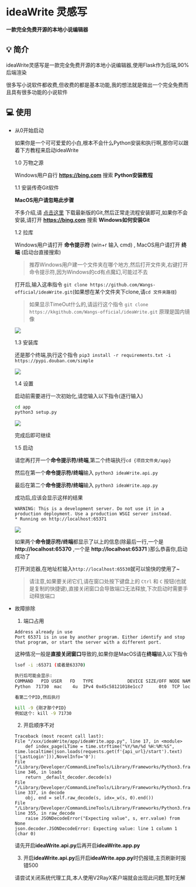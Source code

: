 # ideaWrite 灵感写
**一款完全免费开源的本地小说编辑器**

## 💡 简介

ideaWrite灵感写是一款完全免费开源的本地小说编辑器,使用Flask作为后端,90%后端渲染

很多写小说软件都收费,但收费的都是基本功能,我的想法就是做出一个完全免费而且具有很多功能的小说软件

## 💻 使用

- 从0开始启动

    如果你是一个可可爱爱的小白,根本不会什么Python安装和执行啊,那你可以跟着下方教程来启动ideaWrite

    1.0 万物之源

    Windows用户自行 **https://bing.com** 搜索 **Python安装教程**


    1.1 安装传奇Git软件

    **MacOS用户请忽略此步骤**

    不多介绍,请 [点击这里](https://github.com/git-for-windows/git/releases/download/v2.45.1.windows.1/Git-2.45.1-64-bit.exe) 下载最新版的Git,然后正常走流程安装即可,如果你不会安装,请打开 **https://bing.com** 搜索 **Windows如何安装Git**

    1.2 拉库

    Windows用户请打开 **命令提示符** (win+r 输入 cmd) , MacOS用户请打开 **终端** (启动台直接搜索)

    > 推荐Windows用户建一个文件夹在哪个地方,然后打开文件夹,右键打开命令提示符,因为Windows的cd有点魔幻,可能过不去

    打开后,输入这串指令 `git clone https://github.com/Wangs-official/ideaWrite.git`(如果想在某个文件夹下clone,请`cd 文件夹路径`)

    > 如果显示TimeOut什么的,请运行这个指令 `git clone https://kkgithub.com/Wangs-official/ideaWrite.git` 原理是国内镜像

    ![](https://s3.bmp.ovh/imgs/2024/05/28/7b8fb32a608af02e.png)

    1.3 安装库
    
    还是那个终端,执行这个指令 `pip3 install -r requirements.txt -i https://pypi.douban.com/simple`

    ![](https://s3.bmp.ovh/imgs/2024/05/29/c4f4a63e8536b154.png)

    1.4 设置

    启动前需要进行一次初始化,请您输入以下指令(逐行输入)

    ```bash
    cd app
    python3 setup.py
    ```

    ![](https://s3.bmp.ovh/imgs/2024/05/29/51f7369092d38f35.png)

    完成后即可继续

    1.5 启动

    请您再打开一个**命令提示符/终端**,第二个终端执行`cd {项目文件夹/app}`

    然后在第一个**命令提示符/终端**输入 `python3 ideaWrite.api.py`

    最后在第二个**命令提示符/终端**输入 `python3 ideaWrite.app.py`

    成功后,应该会显示这样的结果

    ```
    WARNING: This is a development server. Do not use it in a production deployment. Use a production WSGI server instead.
    * Running on http://localhost:65371
    ```

    ![](https://s3.bmp.ovh/imgs/2024/05/29/44a346b02ba825ab.png)

    如果两个**命令提示符/终端**都显示了以上的信息(除最后一行,一个是 **http://localhost:65370** ,一个是 **http://localhost:65371** )那么恭喜你,启动成功了

    打开浏览器,在地址栏输入`http://localhost:65530`就可以愉快的使用了~

    > 请注意,如果要关闭它们,请在窗口处按下键盘上的 `Ctrl` 和  `C` 按钮(也就是复制的快捷键),直接关闭窗口会导致端口无法释放,下次启动时需要手动释放端口

- 故障排除

    1. 端口占用

    ```
    Address already in use
    Port 65371 is in use by another program. Either identify and stop that program, or start the server with a different port.
    ```

    这种情况一般是**直接关闭窗口**导致的,如果你是MacOS请在**终端**输入以下指令

    ```bash
    lsof -i :65371 (或者是63370)

    执行后可能会显示:
    COMMAND   PID USER   FD   TYPE             DEVICE SIZE/OFF NODE NAME
    Python  71730  mac    4u  IPv4 0x45c58121018e1cc7      0t0  TCP localhost:65371 (LISTEN)

    看第二个PID,然后执行

    kill -9 {刚才那个PID}
    例如这个: kill -9 71730
    ```

    2. 开启顺序不对

    ```
    Traceback (most recent call last):
    File "/xxx/ideaWrite/app/ideaWrite.app.py", line 17, in <module>
        def index_page(LTime = time.strftime("%Y/%m/%d %H:%M:%S", time.localtime(json.loads(requests.get(f'{api_url}/start').text)['LastLogin'])),NovelInfo='0'):
    File "/Library/Developer/CommandLineTools/Library/Frameworks/Python3.framework/Versions/3.9/lib/python3.9/json/__init__.py", line 346, in loads
        return _default_decoder.decode(s)
    File "/Library/Developer/CommandLineTools/Library/Frameworks/Python3.framework/Versions/3.9/lib/python3.9/json/decoder.py", line 337, in decode
        obj, end = self.raw_decode(s, idx=_w(s, 0).end())
    File "/Library/Developer/CommandLineTools/Library/Frameworks/Python3.framework/Versions/3.9/lib/python3.9/json/decoder.py", line 355, in raw_decode
        raise JSONDecodeError("Expecting value", s, err.value) from None
    json.decoder.JSONDecodeError: Expecting value: line 1 column 1 (char 0)
    ```

    请先开启**ideaWrite.api.py**后再开启**ideaWrite.app.py**

    3. 开启**ideaWrite.api.py**后开启**ideaWrite.app.py**时仍报错,主页刷新时报错500

  请尝试关闭系统代理工具,本人使用V2RayX客户端就会出现此问题,暂时无解

    

        

    

    





    
